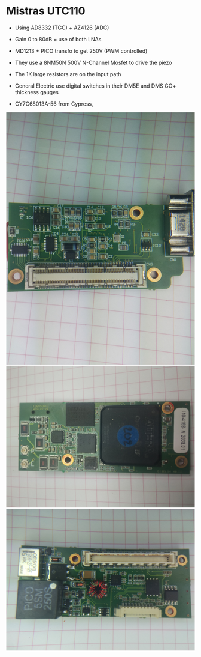 # Mistras UTC110




* Using AD8332 (TGC) + AZ4126 (ADC)
* Gain 0 to 80dB = use of both LNAs

* MD1213 + PICO transfo to get 250V (PWM controlled)
* They use a 8NM50N 500V N-Channel Mosfet to drive the piezo
* The 1K large resistors are on the input path
* General Electric use digital switches in their DM5E and DMS GO+ thickness gauges
* CY7C68013A-56 from Cypress,

![](include/competitors/mistras/IMG_20190228_154811.jpg)
![](include/competitors/mistras/IMG_20190228_155037.jpg)
![](include/competitors/mistras/UTC110.jpg)


